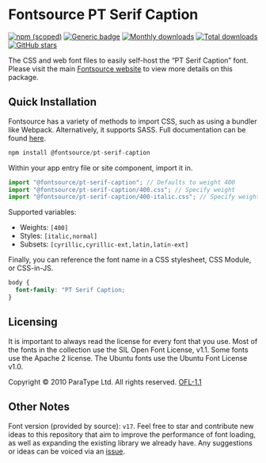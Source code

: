 # Fontsource PT Serif Caption

[![npm (scoped)](https://img.shields.io/npm/v/@fontsource/pt-serif-caption?color=brightgreen)](https://www.npmjs.com/package/@fontsource/pt-serif-caption) [![Generic badge](https://img.shields.io/badge/fontsource-passing-brightgreen)](https://github.com/fontsource/fontsource) [![Monthly downloads](https://badgen.net/npm/dm/@fontsource/pt-serif-caption)](https://github.com/fontsource/fontsource) [![Total downloads](https://badgen.net/npm/dt/@fontsource/pt-serif-caption)](https://github.com/fontsource/fontsource) [![GitHub stars](https://img.shields.io/github/stars/fontsource/fontsource.svg?style=social&label=Star)](https://github.com/fontsource/fontsource/stargazers)

The CSS and web font files to easily self-host the “PT Serif Caption” font. Please visit the main [Fontsource website](https://fontsource.org/fonts/pt-serif-caption) to view more details on this package.

## Quick Installation

Fontsource has a variety of methods to import CSS, such as using a bundler like Webpack. Alternatively, it supports SASS. Full documentation can be found [here](https://fontsource.org/docs/getting-started/introduction).

```javascript
npm install @fontsource/pt-serif-caption
```

Within your app entry file or site component, import it in.

```javascript
import "@fontsource/pt-serif-caption"; // Defaults to weight 400
import "@fontsource/pt-serif-caption/400.css"; // Specify weight
import "@fontsource/pt-serif-caption/400-italic.css"; // Specify weight and style

```

Supported variables:
- Weights: `[400]`
- Styles: `[italic,normal]`
- Subsets: `[cyrillic,cyrillic-ext,latin,latin-ext]`

Finally, you can reference the font name in a CSS stylesheet, CSS Module, or CSS-in-JS.

```css
body {
  font-family: "PT Serif Caption;
}
```

## Licensing
It is important to always read the license for every font that you use.
Most of the fonts in the collection use the SIL Open Font License, v1.1. Some fonts use the Apache 2 license. The Ubuntu fonts use the Ubuntu Font License v1.0.

Copyright © 2010 ParaType Ltd. All rights reserved.
[OFL-1.1](http://scripts.sil.org/OFL)

## Other Notes
Font version (provided by source): `v17`.
Feel free to star and contribute new ideas to this repository that aim to improve the performance of font loading, as well as expanding the existing library we already have. Any suggestions or ideas can be voiced via an [issue](https://github.com/fontsource/fontsource/issues).